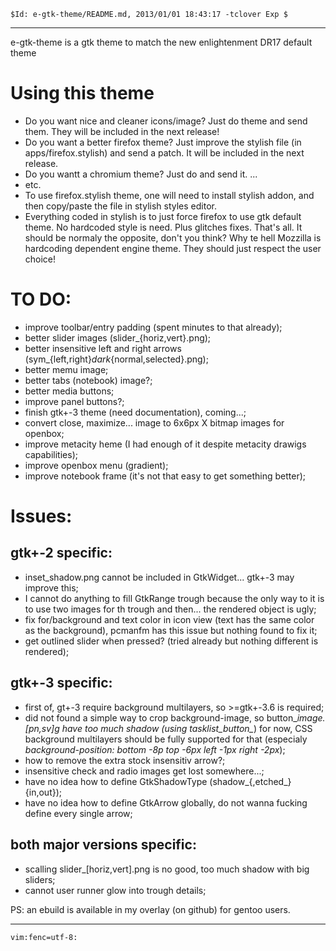 `$Id: e-gtk-theme/README.md, 2013/01/01 18:43:17 -tclover Exp $`

---

e-gtk-theme is a gtk theme to match the new enlightenment DR17 default theme

# Using this theme

* Do you want nice and cleaner icons/image? Just do theme and send them.
They will be included in the next release!
* Do you want a better firefox theme? Just improve the stylish file
(in apps/firefox.stylish) and send a patch. It will be included
in the next release.
* Do you wantt a chromium theme? Just do and send it. ...
* etc.
* To use firefox.stylish theme, one will need to install stylish addon, and
then copy/paste the file in stylish styles editor.
* Everything coded in stylish is to just force firefox to use gtk default
theme. No hardcoded style is need. Plus glitches fixes. That's all. It should
be normaly the opposite, don't you think? Why te hell Mozzilla is hardcoding
dependent engine theme. They should just respect the user choice!

# TO DO:

* improve toolbar/entry padding (spent minutes to that already);
* better slider images (slider_{horiz,vert}.png);
* better insensitive left and right arrows (sym_{left,right}_dark_{normal,selected}.png);
* better memu image;
* better tabs (notebook) image?;
* better media buttons;
* improve panel buttons?;
* finish gtk+-3 theme (need documentation), coming...;
* convert close, maximize... image to 6x6px X bitmap images for openbox;
* improve metacity heme (I had enough of it despite metacity drawigs capabilities);
* improve openbox menu (gradient);
* improve notebook frame (it's not that easy to get something better);

# Issues:

## gtk+-2 specific:

* inset_shadow.png cannot be included in GtkWidget... gtk+-3 may improve this;
* I cannot do anything to fill GtkRange trough because the only way to it is to
use two images for th trough and then... the rendered object is ugly;
* fix for/background and text color in icon view (text has the same color as the background),
pcmanfm has this issue but nothing found to fix it;
* get outlined slider when pressed? (tried already but nothing different is rendered);

## gtk+-3 specific:

* first of, gt+-3 require background multilayers, so >=gtk+-3.6 is required;
* did not found a simple way to crop background-image, so button_*image.[pn,sv]g
have too much shadow (using tasklist_button_*) for now, CSS background multilayers
should be fully supported for that (especialy *background-position: bottom -8p
top -6px left -1px right -2px*);
* how to remove the extra stock insensitiv arrow?;
* insensitive check and radio images get lost somewhere...;
* have no idea how to define GtkShadowType (shadow_{,etched_}{in,out});
* have no idea how to define GtkArrow globally, do not wanna fucking define every single arrow;

## both major versions specific:

* scalling slider_[horiz,vert].png is no good, too much shadow with big sliders;
* cannot user runner glow into trough details;

PS: an ebuild is available in my overlay (on github) for gentoo users.

---

`vim:fenc=utf-8:`
